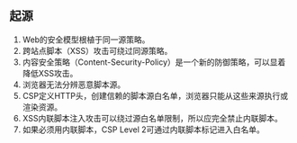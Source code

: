 ## 起源
1. Web的安全模型根植于同一源策略。
2. 跨站点脚本（XSS）攻击可绕过同源策略。
3. 内容安全策略（Content-Security-Policy）是一个新的防御策略，可以显着降低XSS攻击。
4. 浏览器无法分辨恶意脚本源。
5. CSP定义HTTP头，创建信赖的脚本源白名单，浏览器只能从这些来源执行或渲染资源。
6. XSS内联脚本注入攻击可以绕过源白名单限制，所以应完全禁止内联脚本。
8. 如果必须用内联脚本，CSP Level 2可通过内联脚本标记进入白名单。
